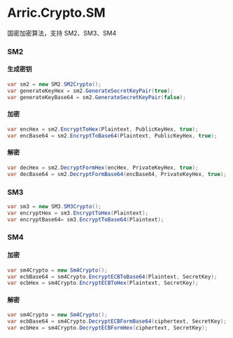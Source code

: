 # Arric.Crypto.SM

国密加密算法，支持 SM2、SM3、SM4

### SM2

#### 生成密钥
``` C# 
var sm2 = new SM2.SM2Crypto();
var generateKeyHex = sm2.GenerateSecretKeyPair(true);
var generateKeyBase64 = sm2.GenerateSecretKeyPair(false);
```

#### 加密
``` C# 
var encHex = sm2.EncryptToHex(Plaintext, PublicKeyHex, true);
var encBase64 = sm2.EncryptToBase64(Plaintext, PublicKeyHex, true);
```

#### 解密
``` C# 
var decHex = sm2.DecryptFormHex(encHex, PrivateKeyHex, true);
var decBase64 = sm2.DecryptFormBase64(encBase64, PrivateKeyHex, true);
```

### SM3

``` C#
var sm3 = new SM3.SM3Crypto();
var encryptHex = sm3.EncryptToHex(Plaintext);
var encryptBase64= sm3.EncryptToBase64(Plaintext);
```


### SM4

#### 加密

``` C#
var sm4Crypto = new Sm4Crypto();
var ecbBase64 = sm4Crypto.EncryptECBToBase64(Plaintext, SecretKey);
var ecbHex = sm4Crypto.EncryptECBToHex(Plaintext, SecretKey);
```

#### 解密

``` C#
var sm4Crypto = new Sm4Crypto();
var ecbBase64 = sm4Crypto.DecryptECBFormBase64(ciphertext, SecretKey);
var ecbHex = sm4Crypto.DecryptECBFormHex(ciphertext, SecretKey);
```


